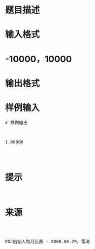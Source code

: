 

# 题目描述



# 输入格式



# -10000，10000



# 输出格式



# 样例输入


<pre>
# 样例输出


<pre>1.00000</pre>

# 提示



# 来源


<p>
POJ创始人每月比赛 - 2008.06.29，雷涛
</p>
